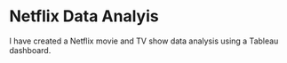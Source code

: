 # Netflix Data Analyis
I have created a Netflix movie and TV show data analysis using a Tableau dashboard.

